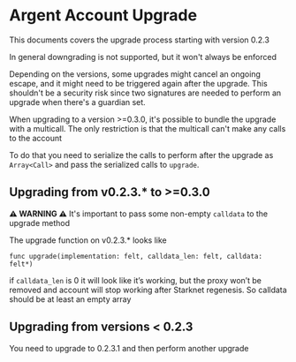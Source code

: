 # Argent Account Upgrade

This documents covers the upgrade process starting with version 0.2.3

In general downgrading is not supported, but it won't always be enforced

Depending on the versions, some upgrades might cancel an ongoing escape, and it might need to be triggered again after the upgrade.
This shouldn't be a security risk since two signatures are needed to perform an upgrade when there's a guardian set.

When upgrading to a version >=0.3.0, it's possible to bundle the upgrade with a multicall. The only restriction is that the multicall can't make any calls to the account

To do that you need to  serialize the calls to perform after the upgrade as `Array<Call>` and pass the serialized calls to `upgrade`.

## Upgrading from v0.2.3.* to >=0.3.0

**⚠️ WARNING ⚠️** It's important to pass some non-empty `calldata` to the upgrade method

The upgrade function on v0.2.3.* looks like
```
func upgrade(implementation: felt, calldata_len: felt, calldata: felt*)
```
if `calldata_len` is 0 it will look like it’s working, but the proxy won’t be removed and account will stop working after Starknet regenesis. So calldata should be at least an empty array

## Upgrading from versions < 0.2.3
You need to upgrade to 0.2.3.1 and then perform another upgrade
